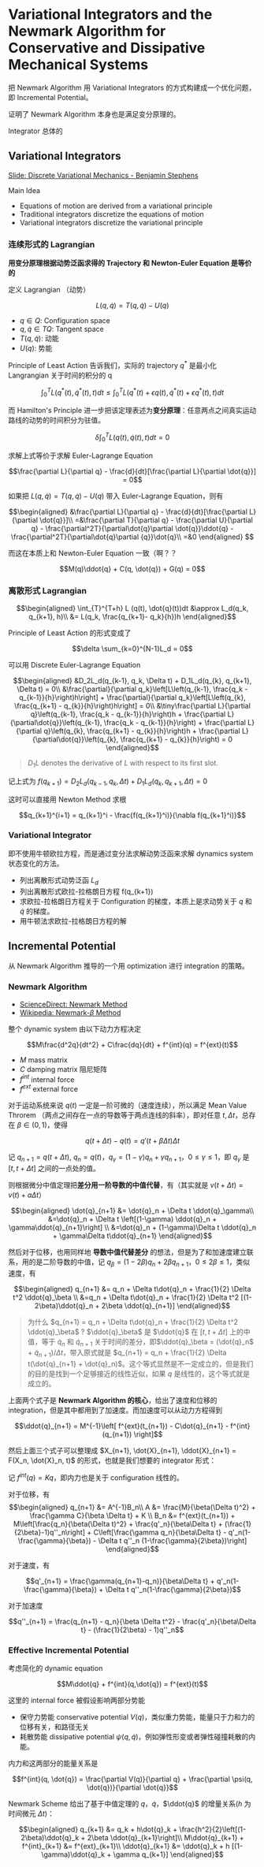 # Variational Integrators and the Newmark Algorithm for Conservative and Dissipative Mechanical Systems
把 Newmark Algorithm 用 Variational Integrators 的方式构建成一个优化问题，即 Incremental Potential。

证明了 Newmark Algorithm 本身也是满足变分原理的。

Integrator 总体的

## Variational Integrators
[Slide: Discrete Variational Mechanics - Benjamin Stephens](https://www.cs.cmu.edu/~bstephe1/present/variational.ppt)

Main Idea
- Equations of motion are derived from a variational principle
- Traditional integrators discretize the equations of motion
- Variational integrators discretize the variational principle

### 连续形式的 Lagrangian
**用变分原理根据动势泛函求得的 Trajectory 和 Newton-Euler Equation 是等价的**

定义 Lagrangian （动势）

$$L(q, \dot{q}) = T(q, \dot{q}) - U(q)$$

- $q\in Q$: Configuration space
- $q, \dot{q} \in TQ$: Tangent space
- $T(q, \dot{q})$: 动能
- $U(q)$: 势能

Principle of Least Action 告诉我们，实际的 trajectory $q^*$ 是最小化 Langrangian 关于时间的积分的 q

$$\int_{0}^{T}L(q^*(t), \dot{q}^*(t), t)dt \leq \int_{0}^{T}L(q^*(t) + \epsilon q(t), \dot{q}^*(t) + \epsilon q^*(t), t)dt$$

而 Hamilton's Principle 进一步把该定理表述为**变分原理**：任意两点之间真实运动路线的动势的时间积分为驻值。

$$\delta \int_{0}^{T}L(q(t), \dot{q}(t), t)dt = 0$$

求解上式等价于求解 Euler-Lagrange Equation

$$\frac{\partial L}{\partial q} - \frac{d}{dt}[\frac{\partial L}{\partial \dot{q}}] = 0$$

如果把 $L(q, \dot{q}) = T(q, \dot{q}) - U(q)$ 带入 Euler-Lagrange Equation，则有

$$\begin{aligned}
    &\frac{\partial L}{\partial q} - \frac{d}{dt}[\frac{\partial L}{\partial \dot{q}}]\\
    =&\frac{\partial T}{\partial q} - \frac{\partial U}{\partial q} - \frac{\partial^2T}{\partial\dot{q}\partial \dot{q}}\ddot{q} - \frac{\partial^2T}{\partial\dot{q}\partial {q}}\dot{q}\\
    =&0
\end{aligned} $$

而这在本质上和 Newton-Euler Equation 一致（啊？？

$$M(q)\ddot{q} + C(q, \dot{q}) + G(q) = 0$$

### 离散形式 Lagrangian
$$\begin{aligned}
    \int_{T}^{T+h} L (q(t), \dot{q}(t))dt &\approx L_d(q_k, q_{k+1}, h)\\
    &= L(q_k, \frac{q_{k+1}- q_k}{h})h
\end{aligned}$$

Principle of Least Action 的形式变成了

$$\delta \sum_{k=0}^{N-1}L_d = 0$$

可以用 Discrete Euler-Lagrange Equation

$$\begin{aligned}
    &D_2L_d(q_{k-1}, q_k, \Delta t) + D_1L_d(q_{k}, q_{k+1}, \Delta t) = 0\\
    &\frac{\partial}{\partial q_k}\left[L\left(q_{k-1}, \frac{q_k - q_{k-1}}{h}\right)h\right] + \frac{\partial}{\partial q_k}\left[L\left(q_{k}, \frac{q_{k+1} - q_{k}}{h}\right)h\right] = 0\\
    &\tiny\frac{\partial L}{\partial q}\left(q_{k-1}, \frac{q_k - q_{k-1}}{h}\right)h + \frac{\partial L}{\partial\dot{q}}\left(q_{k-1}, \frac{q_k - q_{k-1}}{h}\right) + \frac{\partial L}{\partial q}\left(q_{k}, \frac{q_{k+1} - q_{k}}{h}\right)h + \frac{\partial L}{\partial\dot{q}}\left(q_{k}, \frac{q_{k+1} - q_{k}}{h}\right) = 0
\end{aligned}$$

> $D_1L$ denotes the derivative of $L$ with respect to its first slot.

记上式为 $f(q_{k+1}) = D_2L_d(q_{k-1}, q_k, \Delta t) + D_1L_d(q_{k}, q_{k+1}, \Delta t) = 0$

这时可以直接用 Newton Method 求根

$$q_{k+1}^{i+1} = q_{k+1}^i - \frac{f(q_{k+1}^i)}{\nabla f(q_{k+1}^i)}$$

### Variational Integrator
即不使用牛顿欧拉方程，而是通过变分法求解动势泛函来求解 dynamics system 状态变化的方法。

- 列出离散形式动势泛函 $L_d$
- 列出离散形式欧拉-拉格朗日方程 f(q_{k+1})
- 求欧拉-拉格朗日方程关于 Configuration 的梯度，本质上是求动势关于 $q$ 和 $\dot{q}$ 的梯度。
- 用牛顿法求欧拉-拉格朗日方程的解

## Incremental Potential
从 Newmark Algorithm 推导的一个用 optimization 进行 integration 的策略。

### Newmark Algorithm
- [ScienceDirect: Newmark Method](https://www.sciencedirect.com/topics/engineering/newmark-method)
- [Wikipedia: Newmark-$\beta$ Method](https://en.wikipedia.org/wiki/Newmark-beta_method)

整个 dynamic system 由以下动力方程决定

$$M\frac{d^2q}{dt^2} + C\frac{dq}{dt} + f^{int}(q) = f^{ext}(t)$$
- $M$ mass matrix
- $C$ damping matrix 阻尼矩阵
- $f^{int}$ internal force
- $f^{ext}$ external force

对于运动系统来说 $q(t)$ 一定是一阶可微的（速度连续），所以满足 Mean Value Throrem （两点之间存在一点的导数等于两点连线的斜率），即对任意 $t, \Delta t$，总存在 $\beta\in(0,1)$，使得

$$q(t+\Delta t) - q(t) = q'(t+\beta\Delta t)\Delta t$$

记 $q_{n+1} = q(t+\Delta t)$, $q_n = q(t)$，$q_\gamma = (1-\gamma )q_n + \gamma q_{n+1}$，$0\leq\gamma\leq 1$，即 $q_\gamma$ 是 $[t,t+\Delta t]$ 之间的一点处的值。

<!--则泰勒展开可以表述为

$$\begin{aligned}
    q_{n+1} &= q_n + q'_n\Delta t + \ q''_n\frac{(\Delta t)^2}{2!} + q'''_n\frac{(\Delta t)^3}{3!} + ...\\
    q'_{n+1} &= q'_n + q''_n\Delta t + \ q'''_n\frac{(\Delta t)^2}{2!} + ...
\end{aligned}$$
-->

则根据微分中值定理把**差分用一阶导数的中值代替**，有（其实就是 $v(t+\Delta t) = v(t) + a\Delta t$）

$$\begin{aligned}
    \dot{q}_{n+1} &= \dot{q}_n + \Delta t \ddot{q}_\gamma\\
    &=\dot{q}_n + \Delta t \left[(1-\gamma) \ddot{q}_n + \gamma\ddot{q}_{n+1}\right] \\
    &=\dot{q}_n +  (1-\gamma)\Delta t \ddot{q}_n + \gamma\Delta t\ddot{q}_{n+1}
\end{aligned}$$

然后对于位移，也用同样地 **导数中值代替差分** 的想法，但是为了和加速度建立联系，用的是二阶导数的中值，记 $q_\beta = (1-2\beta)q_n + 2\beta q_{n+1}$，$0\leq 2\beta\leq 1$，类似速度，有

$$\begin{aligned}
    q_{n+1} &= q_n + \Delta t\dot{q}_n + \frac{1}{2} \Delta t^2 \ddot{q}_\beta \\
    &=q_n + \Delta t\dot{q}_n + \frac{1}{2} \Delta t^2 [(1-2\beta)\ddot{q}_n + 2\beta \ddot{q}_{n+1}]
\end{aligned}$$

> 为什么 $q_{n+1} = q_n + \Delta t\dot{q}_n + \frac{1}{2} \Delta t^2 \ddot{q}_\beta$ ?
> $\ddot{q}_\beta$ 是 $\ddot{q}$ 在 $[t, t + \Delta t]$ 上的中值，等于 $\dot{q}_n$ 和 $\dot{q}_{n+1}$ 关于时间的差分，即$\ddot{q}_\beta = (\dot{q}_n$ + $\dot{q}_{n+1})/\Delta t$，带入原式就是 $q_{n+1} = q_n  + \frac{1}{2} \Delta t(\dot{q}_{n+1} + \dot{q}_n)$。这个等式显然是不一定成立的，但是我们的目的是找到一个足够接近的线性近似，如果 $q$ 是线性的，这个等式就是成立的。

上面两个式子是 **Newmark Algorithm 的核心**，给出了速度和位移的 integration，但是其中都用到了加速度。而加速度可以从动力方程得到

$$\ddot{q}_{n+1}  =  M^{-1}\left[ f^{ext}(t_{n+1}) - C\dot{q}_{n+1} - f^{int}(q_{n+1}) \right]$$

然后上面三个式子可以整理成 $X_{n+1}, \dot{X}_{n+1}, \ddot{X}_{n+1} = F(X_n, \dot{X}_n, t)$ 的形式，也就是我们想要的 integrator 形式：

记 $f^{int}(q) = Kq$，即内力也是关于 configuration 线性的。

对于位移，有
$$\begin{aligned}
    q_{n+1} &= A^{-1}B_n\\
    A &= \frac{M}{\beta(\Delta t)^2} + \frac{\gamma C}{\beta \Delta t} + K \\
    B_n &= f^{ext}(t_{n+1}) + M\left[\frac{q_n}{\beta(\Delta t)^2} + \frac{q'_n}{\beta\Delta t} + (\frac{1}{2\beta}-1)q''_n\right] + C\left[\frac{\gamma q_n}{\beta\Delta t} - q'_n(1-\frac{\gamma}{\beta}) - \Delta t q''_n (1-\frac{\gamma}{2\beta})\right]
\end{aligned}$$

对于速度，有

$$q'_{n+1} = \frac{\gamma(q_{n+1}-q_n)}{\beta\Delta t} + q'_n(1-\frac{\gamma}{\beta}) + \Delta t q''_n(1-\frac{\gamma}{2\beta})$$

对于加速度

$$q''_{n+1} = \frac{q_{n+1} - q_n}{\beta \Delta t^2} - \frac{q'_n}{\beta\Delta t} - (\frac{1}{2\beta} - 1)q''_n$$

### Effective Incremental Potential
考虑简化的 dynamic equation

$$M\ddot{q} + f^{int}(q,\dot{q}) = f^{ext}(t)$$

这里的 internal force 被假设影响两部分势能
- 保守力势能 conservative potential $V(q)$，类似重力势能，能量只于力和力的位移有关，和路径无关
- 耗散势能 dissipative potential $\psi (q,\dot{q})$，例如弹性形变或者弹性碰撞耗散的内能。

内力和这两部分的能量关系是

$$f^{int}(q, \dot{q}) = \frac{\partial V(q)}{\partial q} + \frac{\partial \psi(q, \dot{q})}{\partial \dot{q}}$$

Newmark Scheme 给出了基于中值定理的 $q$，$\dot{q}$，$\ddot{q}$ 的增量关系($h$ 为时间微元 $\Delta t$)：

$$\begin{aligned}
    q_{k+1} &= q_k + h\dot{q}_k + \frac{h^2}{2}\left[(1-2\beta)\ddot{q}_k + 2\beta \ddot{q}_{k+1}\right]\\
    M\ddot{q}_{k+1} + f^{int}_{k+1} &= f^{ext}_{k+1}\\
    \ddot{q}_{k+1} &= \ddot{q}_k + h [(1-\gamma)\ddot{q}_k + \gamma q_{k+1}]
\end{aligned}$$